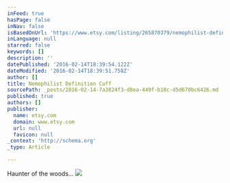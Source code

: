 ```yaml
---
inFeed: true
hasPage: false
inNav: false
isBasedOnUrl: 'https://www.etsy.com/listing/265870379/nemophilist-definition-cuff?ref=shop_home_active_15'
inLanguage: null
starred: false
keywords: []
description: ''
datePublished: '2016-02-14T18:39:54.122Z'
dateModified: '2016-02-14T18:39:51.758Z'
author: []
title: Nemophilist Definition Cuff
sourcePath: _posts/2016-02-14-7a3824f3-d8ea-449f-b18c-d5d670bc6426.md
published: true
authors: []
publisher:
  name: etsy.com
  domain: www.etsy.com
  url: null
  favicon: null
_context: 'http://schema.org'
_type: Article

---
```

Haunter of the woods...
![](https://s3-us-west-2.amazonaws.com/the-grid-img/p/62369a466a9a25842829906956192b99d55e34d8.jpg)